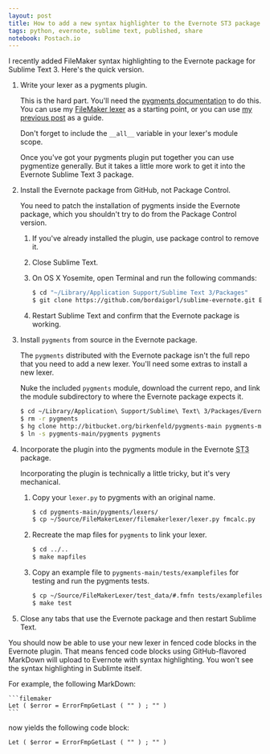 ```yaml
---
layout: post
title: How to add a new syntax highlighter to the Evernote ST3 package
tags: python, evernote, sublime text, published, share
notebook: Postach.io
---
```




I recently added FileMaker syntax highlighting to the Evernote package for Sublime Text 3.  Here's the quick version.

1.  Write your lexer as a pygments plugin.

    This is the hard part.  You'll need the [pygments documentation](http://pygments.org/docs/) to do this.  You can use my [FileMaker lexer](https://github.com/johnchristopherjones/FileMakerLexer) as a starting point, or you can use [my previous post](http://vorpal.club/my-quest-to-add-filemaker-calculations-to-pygments) as a guide.

    Don't forget to include the `__all__` variable in your lexer's module scope.

    Once you've got your pygments plugin put together you can use pygmentize generally.  But it takes a little more work to get it into the Evernote Sublime Text 3 package.

2.  Install the Evernote package from GitHub, not Package Control.

    You need to patch the installation of pygments inside the Evernote package, which you shouldn't try to do from the Package Control version.

    1.  If you've already installed the plugin, use package control to remove it.
    2.  Close Sublime Text.
    3.  On OS X Yosemite, open Terminal and run the following commands:

        ```bash
        $ cd "~/Library/Application Support/Sublime Text 3/Packages"
        $ git clone https://github.com/bordaigorl/sublime-evernote.git Evernote
        ```

    4. Restart Sublime Text and confirm that the Evernote package is working.

3.  Install `pygments` from source in the Evernote package.

    The `pygments` distributed with the Evernote package isn't the full repo that you need to add a new lexer.  You'll need some extras to install a new lexer.

    Nuke the included `pygments` module, download the current repo, and link the module subdirectory to where the Evernote package expects it.

    ```bash
    $ cd ~/Library/Application\ Support/Sublime\ Text\ 3/Packages/Evernote/lib/
    $ rm -r pygments
    $ hg clone http://bitbucket.org/birkenfeld/pygments-main pygments-main
    $ ln -s pygments-main/pygments pygments
    ```

4.  Incorporate the plugin into the pygments module in the Evernote <abbr title="Sublime Text 3">ST3</abbr> package.

    Incorporating the plugin is technically a little tricky, but it's very mechanical.

    1.  Copy your `lexer.py` to pygments with an original name.

        ```bash
        $ cd pygments-main/pygments/lexers/
        $ cp ~/Source/FileMakerLexer/filemakerlexer/lexer.py fmcalc.py
        ```

    2.  Recreate the map files for `pygments` to link your lexer.

        ```bash
        $ cd ../..
        $ make mapfiles
        ```

    4.  Copy an example file to `pygments-main/tests/examplefiles` for testing and run the pygments tests.

        ```bash
        $ cp ~/Source/FileMakerLexer/test_data/#.fmfn tests/examplefiles/filemaker_calculation.fmfn
        $ make test
        ```

5.  Close any tabs that use the Evernote package and then restart Sublime Text.

You should now be able to use your new lexer in fenced code blocks in the Evernote plugin.  That means fenced code blocks using GitHub-flavored MarkDown will upload to Evernote with syntax highlighting.  You won't see the syntax highlighting in Sublimte itself.

For example, the following MarkDown:

    ```filemaker
    Let ( $error = ErrorFmpGetLast ( "" ) ; "" )
    ```

now yields the following code block:

```filemaker
Let ( $error = ErrorFmpGetLast ( "" ) ; "" )
```
